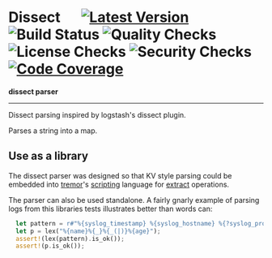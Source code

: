 # Dissect &emsp; [![Latest Version]][crates.io] ![Build Status] ![Quality Checks] ![License Checks] ![Security Checks] [![Code Coverage]][codecov.io]

[Build Status]: https://github.com/wayfair-tremor/dissect/workflows/Tests/badge.svg
[Quality Checks]: https://github.com/wayfair-tremor/dissect/workflows/Checks/badge.svg
[License Checks]: https://github.com/wayfair-tremor/dissect/workflows/License%20audit/badge.svg
[Security Checks]: https://github.com/wayfair-tremor/dissect/workflows/Security%20audit/badge.svg
[Code Coverage]: https://codecov.io/gh/wayfair-tremor/dissect/branch/main/graph/badge.svg
[codecov.io]: https://codecov.io/gh/wayfair-tremor/dissect
[Latest Version]: https://img.shields.io/crates/v/dissect.svg
[crates.io]: https://crates.io/crates/dissect

**dissect parser**

---

Dissect parsing inspired by logstash's dissect plugin.

Parses a string into a map. 

## Use as a library

The dissect parser was designed so that KV style parsing could be embedded into [tremor](https://www.tremor.rs)'s [scripting](https://docs.tremor.rs/tremor-script/) language for [extract](https://docs.tremor.rs/tremor-script/extractors/dissect/) operations.

The parser can also be used standalone. A fairly gnarly example of parsing logs
from this libraries tests illustrates better than words can:

```rust
  let pattern = r#"%{syslog_timestamp} %{syslog_hostname} %{?syslog_prog}: %{syslog_program_aux}[%{syslog_pid:int}] %{request_unix_time} %{request_timestamp} %{request_elapsed_time} %{server_addr}:%{server_port:int} %{remote_addr}:%{remote_port:int} "%{response_content_type}" %{response_content_length} %{request_status} %{bytes_sent} %{request_length} "%{url_scheme}" "%{http_host}" "%{request_method} %{request_url} %{request_protocol}" "%{http_referer}" "%{http_user_agent}" "%{http_x_forwarded_for}" "%{http_ttrue_client_ip}" "%{remote_user}" "%{is_bot}" "%{admin_user}" "%{http_via}" "%{response_location}" "%{set_cookie}" "%{http_cookie}" "%{moawsl_info}" "%{php_message}" "%{akamai_edgescape}" "%{uid_info}" "%{geoip_country}" "%{geoip_region}" "%{geoip_city}" "%{geoip_postal}" "%{geoip_dma}" "%{server_id}" "%{txid}" "%{hpcnt}" "%{client_accept}" "%{client_accept_charset}" "%{client_accept_encoding}" "%{client_accept_language}" "%{client_accept_datetime}" "%{client_pragma}" "%{client_transfer_encoding}" "%{client_attdeviceid}" "%{client_wap_profile}" %{weblog_end}"#;
  let p = lex("%{name}%{_}%{_(|)}%{age}");
  assert!(lex(pattern).is_ok());
  assert!(p.is_ok());
```

